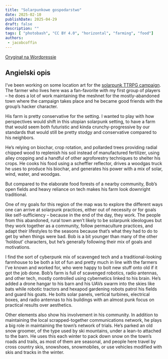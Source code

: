 ```yaml
---
title: "Solarpunkowe gospodarstwo"
date: 2025-02-10
publishDate: 2025-04-29
draft: false
description: ""
tags: [ "photobash", "CC BY 4.0", "horizontal", "farming", "food"]
authors:
 - jacobcoffin
---
```


[Oryginał na Wordpressie](https://jacobcoffinwrites.wordpress.com/2025/02/10/buried-treasure-bob-johnsons-farm/)

## Angielski opis

I’ve been working on some location art for the [solarpunk TTRPG campaign](https://jacobcoffinwrites.wordpress.com/2025/01/06/buried-treasure/). The farmer who lives here was a fan-favorite with my first group of players – he does a lot of work maintaining the meshnet for the mostly-abandoned town where the campaign takes place and he became good friends with the group’s hacker character.

His farm is pretty conservative for the setting. I wanted to play with how perspectives would shift in this utopian solarpunk setting, to have a farm that would seem both futuristic and kinda crunchy-progressive by our standards that would still be pretty stodgy and conservative compared to his neighbors.

He’s relying on biochar, crop rotation, and pollarded trees providing radial chipped wood to replenish his soil instead of manufactured fertilizer, using alley cropping and a handful of other agroforestry techniques to shelter his crops. He cooks his food using a scheffler reflector, drives a woodgas truck he uses to produce his biochar, and generates his power with a mix of solar, wind, water, and woodgas.

But compared to the elaborate food forests of a nearby community, Bob’s open fields and heavy reliance on tech makes his farm look downright traditional.

One of my goals for this region of the map was to explore the different ways one can arrive at solarpunk practices, either out of necessity or for goals like self-sufficiency – because in the end of the day, they work. The people from this abandoned, rural town aren’t likely to be solarpunk ideologues but they work together as a community, follow permaculture practices, and adapt their lifestyles to the seasons because that’s what they had to do to get by when things were bad. Bob is a bit younger than many of the other ‘holdout’ characters, but he’s generally following their mix of goals and motivations.

I find the sort of cyberpunk mix of scavenged tech and a traditional-looking farmhouse to be both a lot of fun and pretty much in line with the farmers I’ve known and worked for, who were happy to bolt new stuff onto old if it got the job done. Bob’s farm is full of scavenged robotics, radio antennas, and other tech, mostly controlled using cybernetics linked to his brain. He’s added a drone hangar to his barn and his UAVs swarm into the skies like bats while robotic tractors and hexapod gardening robots patrol his fields and guard his goats. He bolts solar panels, vertical turbines, electrical boxes, and radio antennas to his buildings with an almost punk focus on practical results over aesthetics.

Other elements also show his involvement in his community. In addition to maintaining the local scrapped-together communications network, he plays a big role in maintaining the town’s network of trials. He’s parked an old snow groomer, of the type used by ski mountains, under a lean-to attached to the barn. He uses this each winter to pack down snow on the town’s roads and trails, as most of them are seasonal, and people here travel by cross country skis, snowshoes, snowmobiles, or use vehicles modified with skis and tracks in the winter.

